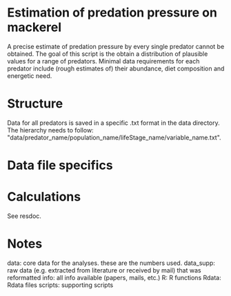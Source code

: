 # Estimation of predation pressure on mackerel

A precise estimate of predation pressure by every single predator cannot be obtained. The goal of this script is the obtain a distribution of plausible values for a range of predators. Minimal data requirements for each predator include (rough estimates of) their abundance, diet composition and energetic need.

# Structure
Data for all predators is saved in a specific .txt format in the data directory. The hierarchy needs to follow: "data/predator_name/population_name/lifeStage_name/variable_name.txt".

# Data file specifics

# Calculations
See resdoc.

# Notes
data: core data for the analyses. these are the numbers used.
data_supp: raw data (e.g. extracted from literature or received by mail) that was reformatted
info: all info available (papers, mails, etc.)
R: R functions
Rdata: Rdata files
scripts: supporting scripts

